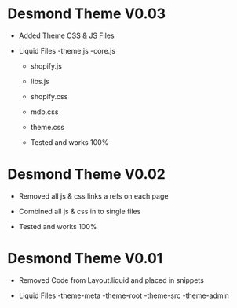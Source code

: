 <!-- ------------------------------------------ -->

# Desmond Theme V0.03

- Added Theme CSS & JS Files

- Liquid Files
  -theme.js
  -core.js

  - shopify.js
  - libs.js
  - shopify.css
  - mdb.css
  - theme.css

  - Tested and works 100%

<!-- ------------------------------------------ -->

# Desmond Theme V0.02

- Removed all js & css links a refs on each page
- Combined all js & css in to single files

- Tested and works 100%

<!-- ------------------------------------------ -->

# Desmond Theme V0.01

- Removed Code from Layout.liquid
  and placed in snippets

- Liquid Files
  -theme-meta
  -theme-root
  -theme-src
  -theme-admin
